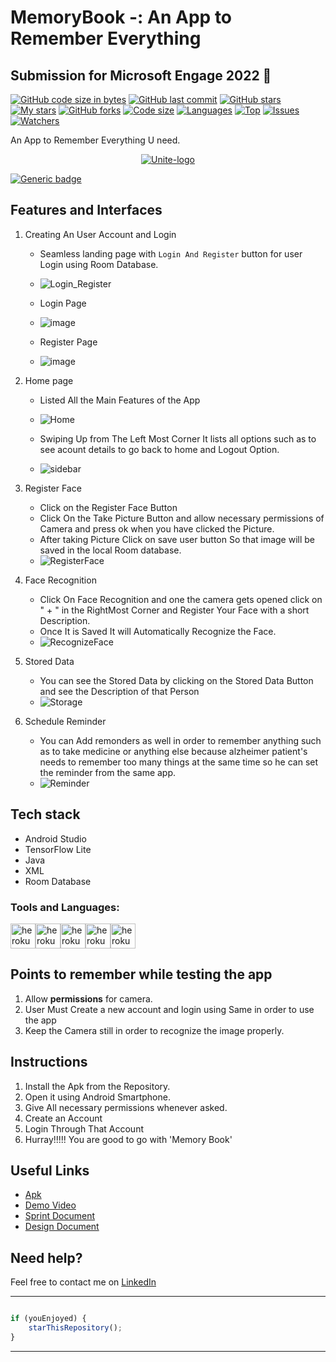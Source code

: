 # MemoryBook -: An App to Remember Everything 
## Submission for Microsoft Engage 2022 🌟

[![GitHub code size in bytes](https://img.shields.io/github/languages/code-size/aaditrychoudhury/MemoryBook?logo=github&style=for-the-badge)](https://github.com/aaditrychoudhury/) 
[![GitHub last commit](https://img.shields.io/github/last-commit/aaditrychoudhury/MemoryBook?style=for-the-badge&logo=git)](https://github.com/aaditrychoudhury/) 
[![GitHub stars](https://img.shields.io/github/stars/aaditrychoudhury/MemoryBook?style=for-the-badge)](https://github.com/aaditrychoudhury/MemoryBook/stargazers) 
[![My stars](https://img.shields.io/github/stars/aaditrychoudhury?affiliations=OWNER%2CCOLLABORATOR&style=for-the-badge&label=My%20stars)](https://github.com/aaditrychoudhury/MemoryBook/stargazers) 
[![GitHub forks](https://img.shields.io/github/forks/aaditrychoudhury/MemoryBook?style=for-the-badge&logo=git)](https://github.com/aaditrychoudhury/MemoryBook/network)
[![Code size](https://img.shields.io/github/languages/code-size/aaditrychoudhury/MemoryBook?style=for-the-badge)](https://github.com/aaditrychoudhury/MemoryBook)
[![Languages](https://img.shields.io/github/languages/count/aaditrychoudhury/MemoryBook?style=for-the-badge)](https://github.com/aaditrychoudhury/MemoryBook)
[![Top](https://img.shields.io/github/languages/top/aaditrychoudhury/MemoryBook?style=for-the-badge&label=Top%20Languages)](https://github.com/aaditrychoudhury/MemoryBook)
[![Issues](https://img.shields.io/github/issues/aaditrychoudhury/MemoryBook?style=for-the-badge&label=Issues)](https://github.com/aaditrychoudhury/MemoryBook)
[![Watchers](	https://img.shields.io/github/watchers/aaditrychoudhury/MemoryBook?label=Watch&style=for-the-badge)](https://github.com/aaditrychoudhury/MemoryBook/) 

An App to Remember Everything U need.
<p align="center">
<a href="https://MemoryBook-apurva.herokuapp.com/landing">
<img src="https://user-images.githubusercontent.com/76275812/170854285-22dc16ce-e5e6-4e6d-b1b7-aaca638395d9.png" alt="Unite-logo"/>
</a>
</p>

[![Generic badge](https://img.shields.io/badge/view-demo-blue?style=for-the-badge&label=View%20Demo%20Video)](https://youtu.be/OKKK1GOnlIU) 

## Features and Interfaces

1. Creating An User Account and Login
   - Seamless landing page with `Login And Register` button for user Login using Room Database.
   - ![Login_Register](https://user-images.githubusercontent.com/76275812/170854210-72c8a7c5-2de2-41e4-9c08-b3c080cbbd08.gif)


   
 
   - Login Page
   - ![image](https://user-images.githubusercontent.com/76275812/170854358-bae0ed00-c070-4fa2-9d84-08b49aba2b42.png)
   
   
   - Register Page
   - ![image](https://user-images.githubusercontent.com/76275812/170854377-f981a156-82ee-44da-b778-757ac9001d55.png)

2. Home page 
   - Listed All the Main Features of the App
   - ![Home](https://user-images.githubusercontent.com/76275812/170854587-1a48d8b6-9946-4b45-b26b-f6621fe263b8.gif)


   
   - Swiping Up from The Left Most Corner It lists all options such as to see acount details to go back to home and Logout Option.
   - ![sidebar](https://user-images.githubusercontent.com/76275812/170854602-7d1260ac-de92-41aa-88c4-c505921622f2.gif)

     
3. Register Face
   - Click on the Register Face Button
   - Click On the Take Picture Button and allow necessary permissions of Camera and press ok when you have clicked the Picture.
   - After taking Picture Click on save user button So that image will be saved in the local Room database.
   - ![RegisterFace](https://user-images.githubusercontent.com/76275812/170856482-51580f07-cdce-4018-9590-86c52992f056.gif)

   
4. Face Recognition
   - Click On Face Recognition and one the camera gets opened click on " + " in the RightMost Corner and Register Your Face with a short Description.
   - Once It is Saved It will Automatically Recognize the Face.
   - ![RecognizeFace](https://user-images.githubusercontent.com/76275812/170856424-7d0ad1b7-4791-4dc6-8b79-b2da5fe0265c.gif)


  
   

5. Stored Data
   - You can see the Stored Data by clicking on the Stored Data Button and see the Description of that Person
   - ![Storage](https://user-images.githubusercontent.com/76275812/170856622-1bf1d47b-e12c-48a6-a458-e938b24fcfd1.gif)


   
   
6. Schedule Reminder 
   - You can Add remonders as well in order to remember anything such as to take medicine or anything else because alzheimer patient's needs to remember too many things at the same time so he can set the reminder from the same app.
   - ![Reminder](https://user-images.githubusercontent.com/76275812/170854860-ff1376ed-baf5-4d86-a307-213e1fdb48ea.gif)



## Tech stack

  - Android Studio
  - TensorFlow Lite
  - Java
  - XML
  - Room Database

### Tools and Languages: 
<img src="https://www.vectorlogo.zone/logos/java/java-vertical.svg" alt="heroku" width="40" height="40"/><img src="https://www.vectorlogo.zone/logos/android/android-icon.svg" alt="heroku" width="40" height="40"/><img src="https://www.vectorlogo.zone/logos/tensorflow/tensorflow-icon.svg" alt="heroku" width="40" height="40"/><img src="https://www.vectorlogo.zone/logos/mysql/mysql-icon.svg" alt="heroku" width="40" height="40"/><img src="https://www.vectorlogo.zone/logos/w3c_xml/w3c_xml-icon.svg" alt="heroku" width="40" height="40"/>



## Points to remember while testing the app

1. Allow **permissions** for camera.
2. User Must Create a new account and login using Same in order to use the app
3. Keep the Camera still in order to recognize the image properly.

## Instructions


1. Install the Apk from the Repository.
2. Open it using Android Smartphone.
3. Give All necessary permissions whenever asked. 
4. Create an Account
5. Login Through That Account 
5. Hurray!!!!! You are good to go with 'Memory Book'



## Useful Links

- [Apk](https://MemoryBook-apurva.herokuapp.com/landing)
- [Demo Video](https://youtu.be/OKKK1GOnlIU)
- [Sprint Document](https://docs.google.com/presentation/d/11k8pLJPEV-XJwxIX4ysW9fKmHqFEZHcUWizFcFyVsns/edit?usp=sharing)
- [Design Document](https://docs.google.com/document/d/1IJcEbbhsbQna-tgcnfV_9_RhXQi4SURlrl3-0HypArE/edit?usp=sharing)

## Need help?

Feel free to contact me on [LinkedIn](https://www.linkedin.com/in/aaditry-choudhury-676336188/) 



---------

```javascript

if (youEnjoyed) {
    starThisRepository();
}

```

-----------

